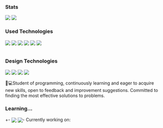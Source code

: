 

### Stats

<div>
    <img height:"180em src="https://github-readme-stats.vercel.app/api?username=lucxx777&show_icons=true&theme=prussian" />
    <img height:"180em src="https://github-readme-stats.vercel.app/api/top-langs/?username=lucxx777&layout=compact&theme=prussian" />
</div>

### Used Technologies
<div style="display: inline_block">
    <img align="center" alt"HTML5" src="https://img.shields.io/badge/HTML5-E34F26?style=for-the-badge&logo=html5&logoColor=white"/>
    <img align="center" alt"CSS" src="https://img.shields.io/badge/CSS3-1572B6?style=for-the-badge&logo=css3&logoColor=white"/>
    <img align="center" alt"Bootstrap" src="https://img.shields.io/badge/Bootstrap-563D7C?style=for-the-badge&logo=bootstrap&logoColor=white"/>
    <img align="center" alt"Node.JS" src="https://img.shields.io/badge/Node.js-43853D?style=for-the-badge&logo=node.js&logoColor=white"/>
    <img align="center" alt"MongoDB" src="https://img.shields.io/badge/MongoDB-4EA94B?style=for-the-badge&logo=mongodb&logoColor=white"/>
    <img align="center" alt"SQL-Server" src="https://img.shields.io/badge/Microsoft%20SQL%20Server-CC2927?style=for-the-badge&logo=microsoft%20sql%20server&logoColor=white"/>
</div></br>

### Design Technologies
<div style="display: inline_block">
    <img align="center" alt"Adobe-Photoshop" src="https://img.shields.io/badge/Adobe%20Photoshop-31A8FF?style=for-the-badge&logo=Adobe%20Photoshop&logoColor=black"/>
    <img align="center" alt"Adobe-Illustrator" src="https://img.shields.io/badge/Adobe%20Illustrator-FF9A00?style=for-the-badge&logo=adobe%20illustrator&logoColor=white"/>
    <img align="center" alt"Figma" src="https://img.shields.io/badge/Figma-F24E1E?style=for-the-badge&logo=figma&logoColor=white"/>
    <img align="center" alt"Canva" src="https://img.shields.io/badge/Canva-%2300C4CC.svg?&style=for-the-badge&logo=Canva&logoColor=white"/>
</div></br>
📕💻Student of programming, continuously learning and eager to acquire new skills, open to feedback and improvement suggestions. Committed to finding the most effective solutions to problems.
</br>

### Learning...
<div style="display: inline_block">+-
    <img align="center" alt"Svelte" src="https://img.shields.io/badge/Svelte-4A4A55?style=for-the-badge&logo=svelte&logoColor=FF3E00"/>
       <img align="center" alt"React" src="https://img.shields.io/badge/react-%2320232a.svg?style=for-the-badge&logo=react&logoColor=%2361DAFB)>
  <img align="center" alt"Ionic" src="https://img.shields.io/badge/Ionic-%233880FF.svg?style=for-the-badge&logo=Ionic&logoColor=white)>
   
</div></br>
  <img align="center" alt"Ionic" src="![React](https://img.shields.io/badge/react-%2320232a.svg?style=for-the-badge&logo=react&logoColor=%2361DAFB))>


## - Currently working on:
